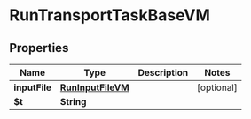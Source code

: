 

# RunTransportTaskBaseVM


## Properties

| Name | Type | Description | Notes |
|------------ | ------------- | ------------- | -------------|
|**inputFile** | [**RunInputFileVM**](RunInputFileVM.md) |  |  [optional] |
|**$t** | **String** |  |  |



